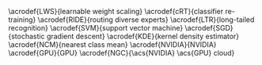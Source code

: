 \acrodef{LWS}{learnable weight scaling}
\acrodef{cRT}{classifier re-training}
\acrodef{RIDE}{routing diverse experts}
\acrodef{LTR}{long-tailed recognition}
\acrodef{SVM}{support vector machine}
\acrodef{SGD}{stochastic gradient descent}
\acrodef{KDE}{kernel density estimator}
\acrodef{NCM}{nearest class mean}
\acrodef{NVIDIA}{NVIDIA}
\acrodef{GPU}{GPU}
\acrodef{NGC}{\acs{NVIDIA} \acs{GPU} cloud}
